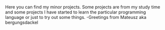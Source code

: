 Here you can find my minor projects. Some projects are from my study time and some projects I have started to learn the particular programming language or just to try out some things.
-Greetings from Mateusz aka bergungsdackel
